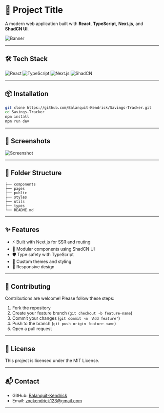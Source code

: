 
# 🚀 Project Title

A modern web application built with **React**, **TypeScript**, **Next.js**, and **ShadCN UI**.

![Banner](https://via.placeholder.com/1000x300.png?text=Project+Banner)

---

## 🛠 Tech Stack

![React](https://img.shields.io/badge/React-20232A?style=for-the-badge&logo=react&logoColor=61DAFB)
![TypeScript](https://img.shields.io/badge/TypeScript-007ACC?style=for-the-badge&logo=typescript&logoColor=white)
![Next.js](https://img.shields.io/badge/Next.js-000000?style=for-the-badge&logo=next.js&logoColor=white)
![ShadCN](https://img.shields.io/badge/ShadCN_UI-000000?style=for-the-badge)

---

## 📦 Installation

```bash
git clone https://github.com/Balanquit-Kendrick/Savings-Tracker.git
cd Savings-Tracker
npm install
npm run dev
```

---

## 📸 Screenshots

![Screenshot](https://via.placeholder.com/800x400.png?text=App+Screenshot)

---

## 📁 Folder Structure

```
├── components
├── pages
├── public
├── styles
├── utils
├── types
└── README.md
```

---

## ✨ Features

- ⚡ Built with Next.js for SSR and routing
- 🧩 Modular components using ShadCN UI
- 🛡️ Type safety with TypeScript
- 🎨 Custom themes and styling
- 📱 Responsive design

---

## 🤝 Contributing

Contributions are welcome! Please follow these steps:

1. Fork the repository
2. Create your feature branch (`git checkout -b feature-name`)
3. Commit your changes (`git commit -m 'Add feature'`)
4. Push to the branch (`git push origin feature-name`)
5. Open a pull request

---

## 📄 License

This project is licensed under the MIT License.

---

## 📬 Contact

- GitHub: [Balanquit-Kendrick](https://github.com/Balanquit-Kendrick)
- Email: zxckendrick123@gmail.com

---


